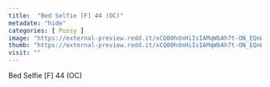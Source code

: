```yaml
---
title:  "Bed Selfie [F] 44 (OC)"
metadate: "hide"
categories: [ Pussy ]
image: "https://external-preview.redd.it/xCQ00hdnHiIsIAMqWbAh7t-ON_EQnW7X0KT7iy8iYnY.jpg?auto=webp&s=daf95af8ebfd5a2248164926163146c4df163ae8"
thumb: "https://external-preview.redd.it/xCQ00hdnHiIsIAMqWbAh7t-ON_EQnW7X0KT7iy8iYnY.jpg?width=1080&crop=smart&auto=webp&s=1da461c1111346a4ebe7c7c005b66450707e8b03"
visit: ""
---
```

Bed Selfie [F] 44 (OC)
